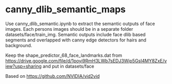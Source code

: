 # canny_dlib_semantic_maps

Use canny_dlib_semantic.ipynb to extract the semantic outputs of face images. Each persons images should be in a separate 
folder datasets/face/train_img. Semantic outputs include face dlib based segments and overlapped with canny edge detectors for 
hairs and background.

Keep the shape_predictor_68_face_landmarks.dat from https://drive.google.com/file/d/1poyi9RmH3LWb7sEDJ3Wip5GsI4MY8ZxE/view?usp=sharing and 
put in datasets/face




Based on https://github.com/NVIDIA/vid2vid

